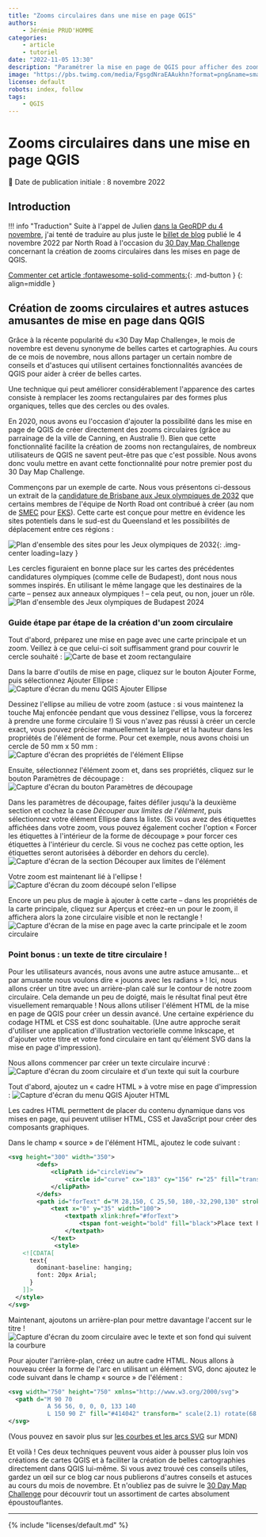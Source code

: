 ```yaml
---
title: "Zooms circulaires dans une mise en page QGIS"
authors:
    - Jérémie PRUD'HOMME
categories:
    - article
    - tutoriel
date: "2022-11-05 13:30"
description: "Paramétrer la mise en page de QGIS pour afficher des zooms circulaires."
image: "https://pbs.twimg.com/media/FgsgdNraEAAukhn?format=png&name=small"
license: default
robots: index, follow
tags:
    - QGIS
---
```


# Zooms circulaires dans une mise en page QGIS

:calendar: Date de publication initiale : 8 novembre 2022

## Introduction

!!! info "Traduction"
    Suite à l'appel de Julien [dans la GeoRDP du 4 novembre](/rdp/2022/rdp_2022-11-04/#trucs-et-astuces-sur-le-composeur-dimpression-de-qgis), j'ai tenté de traduire au plus juste le [billet de blog](https://north-road.com/2022/11/04/creating-circular-insets-and-other-fun-qgis-layout-tricks/) publié le 4 novembre 2022 par North Road à l'occasion du [30 Day Map Challenge](https://twitter.com/hashtag/30DayMapChallenge) concernant la création de zooms circulaires dans les mises en page de QGIS.

[Commenter cet article :fontawesome-solid-comments:](#__comments){: .md-button }
{: align=middle }

## Création de zooms circulaires et autres astuces amusantes de mise en page dans QGIS

Grâce à la récente popularité du «30 Day Map Challenge», le mois de novembre est devenu synonyme de belles cartes et cartographies.  Au cours de ce mois de novembre, nous allons partager un certain nombre de conseils et d'astuces qui utilisent certaines fonctionnalités avancées de QGIS pour aider à créer de belles cartes.

Une technique qui peut améliorer considérablement l'apparence des cartes consiste à remplacer les zooms rectangulaires par des formes plus organiques, telles que des cercles ou des ovales.

En 2020, nous avons eu l'occasion d'ajouter la possibilité dans les mise en page de QGIS de créer directement des zooms circulaires (grâce au parrainage de la ville de Canning, en Australie !). Bien que cette fonctionnalité facilite la création de zooms non rectangulaires, de nombreux utilisateurs de QGIS ne savent peut-être pas que c'est possible. Nous avons donc voulu mettre en avant cette fonctionnalité pour notre premier post du 30 Day Map Challenge.

Commençons par un exemple de carte. Nous vous présentons ci-dessous un extrait de la [candidature de Brisbane aux Jeux olympiques de 2032](https://stillmed.olympics.com/media/Documents/Olympic-Games/Brisbane-2032/General/IOC-Feasibility-Assessment-Brisbane.pdf?_ga=2.48780838.1295957495.1666960789-1227590087.1665520398) que certains membres de l'équipe de North Road ont contribué à créer (au nom de [SMEC](https://www.smec.com/au/) pour [EKS](https://www.eks.com/)). Cette carte est conçue pour mettre en évidence les sites potentiels dans le sud-est du Queensland et les possibilités de déplacement entre ces régions :

![Plan d'ensemble des sites pour les Jeux olympiques de 2032](https://user-images.githubusercontent.com/9571164/200112536-e938f1aa-e4fc-4959-8952-e6e4e56f4ebf.png "Plan d'ensemble des sites pour les Jeux olympiques de 2032, évaluation de faisabilité du CIO - Jeux olympiques, Brisbane février 2021"){: .img-center loading=lazy }

Les cercles figuraient en bonne place sur les cartes des précédentes candidatures olympiques (comme celle de Budapest), dont nous nous sommes inspirés. En utilisant le même langage que les destinaires de la carte – pensez aux anneaux olympiques ! – cela peut, ou non, jouer un rôle.
![Plan d'ensemble des Jeux olympiques de Budapest 2024](https://user-images.githubusercontent.com/9571164/200112912-29ad96b1-adc0-476b-91cd-c324b1c39293.jpg "Plan d'ensemble des Jeux olympiques de Budapest 2024")

### Guide étape par étape de la création d'un zoom circulaire

Tout d'abord, préparez une mise en page avec une carte principale et un zoom. Veillez à ce que celui-ci soit suffisamment grand pour couvrir le cercle souhaité :
![Carte de base et zoom rectangulaire](https://user-images.githubusercontent.com/9571164/200113058-5c6d24a9-8297-4181-b771-9bdbe3314056.png "Carte de base et zoom rectangulaire")

Dans la barre d'outils de mise en page, cliquez sur le bouton Ajouter Forme, puis sélectionnez Ajouter Ellipse :
![Capture d'écran du menu QGIS Ajouter Ellipse](https://user-images.githubusercontent.com/9571164/200113152-5de641be-2847-4e7f-bce0-b141daa264e8.PNG "Menu Ajouter Ellipse")

Dessinez l'ellipse au milieu de votre zoom (astuce : si vous maintenez la touche Maj enfoncée pendant que vous dessinez l'ellipse, vous la forcerez à prendre une forme circulaire !) Si vous n'avez pas réussi à créer un cercle exact, vous pouvez préciser manuellement la largeur et la hauteur dans les propriétés de l'élément de forme. Pour cet exemple, nous avons choisi un cercle de 50 mm x 50 mm :
![Capture d'écran des propriétés de l'élément Ellipse](https://user-images.githubusercontent.com/9571164/200113336-52576afd-14b0-4303-827c-4e8927760546.png "Propriétés de l'élément Ellipse")

Ensuite, sélectionnez l'élément zoom et, dans ses propriétés, cliquez sur le bouton Paramètres de découpage :
![Capture d'écran du bouton Paramètres de découpage](https://user-images.githubusercontent.com/9571164/200113390-5949b4ae-abad-4832-9a3c-b50f712889ed.PNG "Bouton paramètres de découpage dans les propriétés de la carte principale")

Dans les paramètres de découpage, faites défiler jusqu'à la deuxième section et cochez la case _Découper aux limites de l'élément_, puis sélectionnez votre élément Ellipse dans la liste. (Si vous avez des étiquettes affichées dans votre zoom, vous pouvez également cocher l'option « Forcer les étiquettes à l'intérieur de la forme de découpage » pour forcer ces étiquettes à l'intérieur du cercle. Si vous ne cochez pas cette option, les étiquettes seront autorisées à déborder en dehors du cercle).
![Capture d'écran de la section Découper aux limites de l'élément](https://user-images.githubusercontent.com/9571164/200113587-39953f47-239b-4fd4-ae8d-623bc8e1eecb.PNG "Paramètres du découpage")

Votre zoom est maintenant lié à l'ellipse !
![Capture d'écran du zoom découpé selon l'ellipse](https://user-images.githubusercontent.com/9571164/200113591-1f5723b6-da57-4b96-9950-90534a2c3c87.png "Le zoom découpé selon l'ellipse")

Encore un peu plus de magie à ajouter à cette carte – dans les propriétés de la carte principale, cliquez sur Aperçus et créez-en un pour le zoom, il affichera alors la zone circulaire visible et non le rectangle !
![Capture d'écran de la mise en page avec la carte principale et le zoom circulaire](https://user-images.githubusercontent.com/9571164/200113850-b9d8127f-f26c-4714-920b-9feec0ceced8.png "Zoom circulaire et l'aperçu qui se cale sur cette forme")

### Point bonus : un texte de titre circulaire !

Pour les utilisateurs avancés, nous avons une autre astuce amusante... et par amusante nous voulons dire « jouons avec les radians » ! Ici, nous allons créer un titre avec un arrière-plan calé sur le contour de notre zoom circulaire. Cela demande un peu de doigté, mais le résultat final peut être visuellement remarquable ! Nous allons utiliser l'élément HTML de la mise en page de QGIS pour créer un dessin avancé. Une certaine expérience du codage HTML et CSS est donc souhaitable. (Une autre approche serait d'utiliser une application d'illustration vectorielle comme Inkscape, et d'ajouter votre titre et votre fond circulaire en tant qu'élément SVG dans la mise en page d'impression).

Nous allons commencer par créer un texte circulaire incurvé :
![Capture d'écran du zoom circulaire et d'un texte qui suit la courbure](https://user-images.githubusercontent.com/9571164/200114170-ba31b305-b0cd-4890-a5c4-97be30cfce2e.png "Exemple de texte qui suit la courbure du zoom circulaire")

Tout d'abord, ajoutez un « cadre HTML » à votre mise en page d'impression :
![Capture d'écran du menu QGIS Ajouter HTML](https://user-images.githubusercontent.com/9571164/200114203-804421df-d396-4893-9f10-6ae79660f7ee.PNG "Menu Ajouter HTML")

Les cadres HTML permettent de placer du contenu dynamique dans vos mises en page, qui peuvent utiliser HTML, CSS et JavaScript pour créer des composants graphiques.

Dans le champ « source » de l'élément HTML, ajoutez le code suivant :

```svg
<svg height="300" width="350">
        <defs>
            <clipPath id="circleView">
                <circle id="curve" cx="183" cy="156" r="25" fill="transparent" />
            </clipPath>
        </defs>
        <path id="forText" d="M 28,150, C 25,50, 180,-32,290,130" stroke="" fill="none"/>
            <text x="0" y="35" width="100">
                <textpath xlink:href="#forText">
                    <tspan font-weight="bold" fill="black">Place text here</tspan>
                </textpath>
            </text>
             <style>
    <![CDATA[
      text{
        dominant-baseline: hanging;
        font: 20px Arial;
      }
    ]]>
  </style>
</svg>
```

Maintenant, ajoutons un arrière-plan pour mettre davantage l'accent sur le titre !
![Capture d'écran du zoom circulaire avec le texte et son fond qui suivent la courbure](https://user-images.githubusercontent.com/9571164/200114566-72898388-1ba2-4eea-b693-e8fcd6040e2f.png "Et voilà le résultat final, un texte avec fond qui suit la courbure du zoom circulaire !")

Pour ajouter l'arrière-plan, créez un autre cadre HTML. Nous allons à nouveau créer la forme de l'arc en utilisant un élément SVG, donc ajoutez le code suivant dans le champ « source » de l'élément :

```svg
<svg width="750" height="750" xmlns="http://www.w3.org/2000/svg">
  <path d="M 90 70
           A 56 56, 0, 0, 0, 133 140
           L 150 90 Z" fill="#414042" transform=" scale(2.1) rotate(68 150 150) " />/>
</svg>
```

(Vous pouvez en savoir plus sur [les courbes et les arcs SVG](https://developer.mozilla.org/en-US/docs/Web/SVG/Tutorial/Paths) sur MDN)

Et voilà ! Ces deux techniques peuvent vous aider à pousser plus loin vos créations de cartes QGIS et à faciliter la création de belles cartographies directement dans QGIS lui-même. Si vous avez trouvé ces conseils utiles, gardez un œil sur ce blog car nous publierons d'autres conseils et astuces au cours du mois de novembre. Et n'oubliez pas de suivre le [30 Day Map Challenge](https://30daymapchallenge.com/) pour découvrir tout un assortiment de cartes absolument époustouflantes.

----

{% include "licenses/default.md" %}

